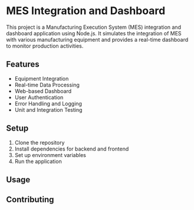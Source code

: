 # MES Integration and Dashboard

This project is a Manufacturing Execution System (MES) integration and dashboard application using Node.js. It simulates the integration of MES with various manufacturing equipment and provides a real-time dashboard to monitor production activities.

## Features

- Equipment Integration
- Real-time Data Processing
- Web-based Dashboard
- User Authentication
- Error Handling and Logging
- Unit and Integration Testing

## Setup

1. Clone the repository
2. Install dependencies for backend and frontend
3. Set up environment variables
4. Run the application

## Usage



## Contributing


